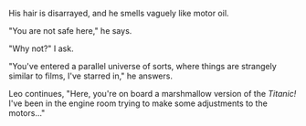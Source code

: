 His hair is disarrayed, and he smells vaguely like motor oil.

"You are not safe here," he says.

"Why not?" I ask.

"You've entered a parallel universe of sorts, where things are strangely similar to films, I've starred in," he answers.

Leo continues, "Here, you're on board a marshmallow version of the *Titanic!* I've been in the engine room trying to make some adjustments to the motors..."